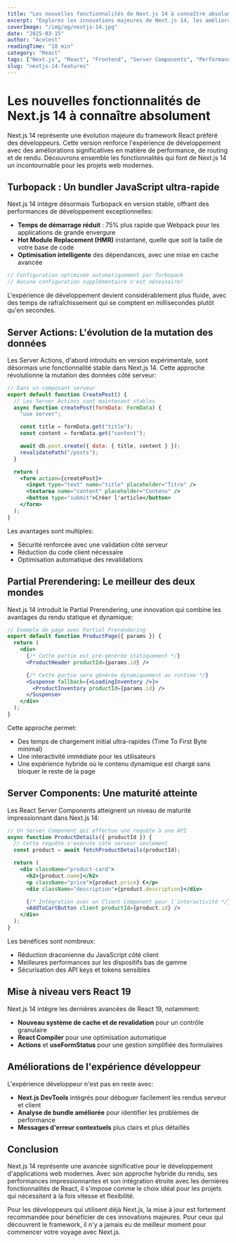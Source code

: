 ```yaml
---
title: "Les nouvelles fonctionnalités de Next.js 14 à connaître absolument"
excerpt: "Explorez les innovations majeures de Next.js 14, les améliorations de performance et les nouvelles API qui transforment l'expérience de développement React."
coverImage: "/img/og/nextjs-14.jpg"
date: "2025-03-15"
author: "Acelest"
readingTime: "10 min"
category: "React"
tags: ["Next.js", "React", "Frontend", "Server Components", "Performance"]
slug: "nextjs-14-features"
---
```


# Les nouvelles fonctionnalités de Next.js 14 à connaître absolument

Next.js 14 représente une évolution majeure du framework React préféré des développeurs. Cette version renforce l'expérience de développement avec des améliorations significatives en matière de performance, de routing et de rendu. Découvrons ensemble les fonctionnalités qui font de Next.js 14 un incontournable pour les projets web modernes.

## Turbopack : Un bundler JavaScript ultra-rapide

Next.js 14 intègre désormais Turbopack en version stable, offrant des performances de développement exceptionnelles:

- **Temps de démarrage réduit** : 75% plus rapide que Webpack pour les applications de grande envergure
- **Hot Module Replacement (HMR)** instantané, quelle que soit la taille de votre base de code
- **Optimisation intelligente** des dépendances, avec une mise en cache avancée

```jsx
// Configuration optimisée automatiquement par Turbopack
// Aucune configuration supplémentaire n'est nécessaire!
```

L'expérience de développement devient considérablement plus fluide, avec des temps de rafraîchissement qui se comptent en millisecondes plutôt qu'en secondes.

## Server Actions: L'évolution de la mutation des données

Les Server Actions, d'abord introduits en version expérimentale, sont désormais une fonctionnalité stable dans Next.js 14. Cette approche révolutionne la mutation des données côté serveur:

```jsx
// Dans un composant serveur
export default function CreatePost() {
  // Les Server Actions sont maintenant stables
  async function createPost(formData: FormData) {
    "use server";

    const title = formData.get("title");
    const content = formData.get("content");

    await db.post.create({ data: { title, content } });
    revalidatePath("/posts");
  }

  return (
    <form action={createPost}>
      <input type="text" name="title" placeholder="Titre" />
      <textarea name="content" placeholder="Contenu" />
      <button type="submit">Créer l'article</button>
    </form>
  );
}
```

Les avantages sont multiples:

- Sécurité renforcée avec une validation côté serveur
- Réduction du code client nécessaire
- Optimisation automatique des revalidations

## Partial Prerendering: Le meilleur des deux mondes

Next.js 14 introduit le Partial Prerendering, une innovation qui combine les avantages du rendu statique et dynamique:

```jsx
// Exemple de page avec Partial Prerendering
export default function ProductPage({ params }) {
  return (
    <div>
      {/* Cette partie est pré-générée statiquement */}
      <ProductHeader productId={params.id} />

      {/* Cette partie sera générée dynamiquement au runtime */}
      <Suspense fallback={<LoadingInventory />}>
        <ProductInventory productId={params.id} />
      </Suspense>
    </div>
  );
}
```

Cette approche permet:

- Des temps de chargement initial ultra-rapides (Time To First Byte minimal)
- Une interactivité immédiate pour les utilisateurs
- Une expérience hybride où le contenu dynamique est chargé sans bloquer le reste de la page

## Server Components: Une maturité atteinte

Les React Server Components atteignent un niveau de maturité impressionnant dans Next.js 14:

```jsx
// Un Server Component qui effectue une requête à une API
async function ProductDetails({ productId }) {
  // Cette requête s'exécute côté serveur seulement
  const product = await fetchProductDetails(productId);

  return (
    <div className="product-card">
      <h2>{product.name}</h2>
      <p className="price">{product.price} €</p>
      <div className="description">{product.description}</div>

      {/* Intégration avec un Client Component pour l'interactivité */}
      <AddToCartButton client productId={product.id} />
    </div>
  );
}
```

Les bénéfices sont nombreux:

- Réduction draconienne du JavaScript côté client
- Meilleures performances sur les dispositifs bas de gamme
- Sécurisation des API keys et tokens sensibles

## Mise à niveau vers React 19

Next.js 14 intègre les dernières avancées de React 19, notamment:

- **Nouveau système de cache et de revalidation** pour un contrôle granulaire
- **React Compiler** pour une optimisation automatique
- **Actions** et **useFormStatus** pour une gestion simplifiée des formulaires

## Améliorations de l'expérience développeur

L'expérience développeur n'est pas en reste avec:

- **Next.js DevTools** intégrés pour déboguer facilement les rendus serveur et client
- **Analyse de bundle améliorée** pour identifier les problèmes de performance
- **Messages d'erreur contextuels** plus clairs et plus détaillés

## Conclusion

Next.js 14 représente une avancée significative pour le développement d'applications web modernes. Avec son approche hybride du rendu, ses performances impressionnantes et son intégration étroite avec les dernières fonctionnalités de React, il s'impose comme le choix idéal pour les projets qui nécessitent à la fois vitesse et flexibilité.

Pour les développeurs qui utilisent déjà Next.js, la mise à jour est fortement recommandée pour bénéficier de ces innovations majeures. Pour ceux qui découvrent le framework, il n'y a jamais eu de meilleur moment pour commencer votre voyage avec Next.js.
